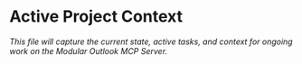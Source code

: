 # Active Project Context

_This file will capture the current state, active tasks, and context for ongoing work on the Modular Outlook MCP Server._
